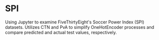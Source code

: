 # SPI
Using Jupyter to examine FiveThirtyEight's Soccer Power Index (SPI) datasets. Utilizes CTN and PvA to simplify OneHotEncoder processes and compare predicted and actual test values, respectively.
